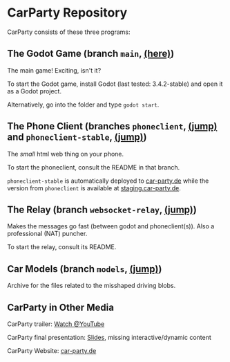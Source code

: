 # CarParty Repository

CarParty consists of these three programs:

## The Godot Game (branch `main`, [(here)](https://github.com/CarParty/CarParty/tree/main))

The main game! Exciting, isn't it?

To start the Godot game, install Godot (last tested: 3.4.2-stable) and open it as a Godot project.

Alternatively, go into the folder and type `godot start`.

## The Phone Client (branches `phoneclient`, [(jump)](https://github.com/CarParty/CarParty/tree/phoneclient) and `phoneclient-stable`, [(jump)](https://github.com/CarParty/CarParty/tree/phoneclient-stable))

The _small_ html web thing on your phone.

To start the phoneclient, consult the README in that branch.

`phoneclient-stable` is automatically deployed to [car-party.de](https://car-party.de) while the version from `phoneclient` is available at [staging.car-party.de](https://staging.car-party.de).

## The Relay (branch `websocket-relay`, [(jump)](https://github.com/CarParty/CarParty/tree/websocket-relay))

Makes the messages go fast (between godot and phoneclient(s)). Also a professional (NAT) puncher.

To start the relay, consult its README.

## Car Models (branch `models`, [(jump)](https://github.com/CarParty/CarParty/tree/models))

Archive for the files related to the misshaped driving blobs.

## CarParty in Other Media

CarParty trailer: [Watch @YouTube](https://www.youtube.com/watch?v=1Ajjzq9rR38)

CarParty final presentation: [Slides](https://docs.google.com/presentation/d/e/2PACX-1vR9H0evUvdp6MGdayBUGGRCba2XeZ58egyrUbZMfDo1xPViv-pD5rgu_EhcLNWaT5iRDjWZ2Ws0LwqI/pub?start=false&loop=false&delayms=3000&slide=id.p), missing interactive/dynamic content

CarParty Website: [car-party.de](https://car-party.de)
